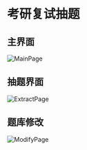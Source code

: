 # 考研复试抽题

## 主界面
![MainPage](https://github.com/user-attachments/assets/94fc38cc-85c2-4455-b613-123d5ce36dd6)

## 抽题界面
![ExtractPage](https://github.com/user-attachments/assets/3f0e4556-dcbc-47e5-a86d-1d74a5672d30)

## 题库修改
![ModifyPage](https://github.com/user-attachments/assets/a12638b1-f3ad-4d1d-af50-d6a19dedb046)
